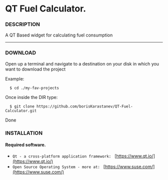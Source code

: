 # QT Fuel Calculator.

###  DESCRIPTION

A QT Based widget for calculating fuel consumption

***

###  DOWNLOAD

 Open up a terminal and navigate to a destination on your disk in which you want to download the project

Example: 

```
  $ cd ./my-fav-projects

```

 Once inside the DIR type:

```
  $ git clone https://github.com/borisKarastanev/QT-Fuel-Calculator.git

```

 Done

###  INSTALLATION

####  Required software.

* `Qt - a cross-platform application framework: ` [https://www.qt.io/](https://www.qt.io/) 
* `Open Source Operating System - more at: ` [https://www.suse.com/](https://www.suse.com/)















    







